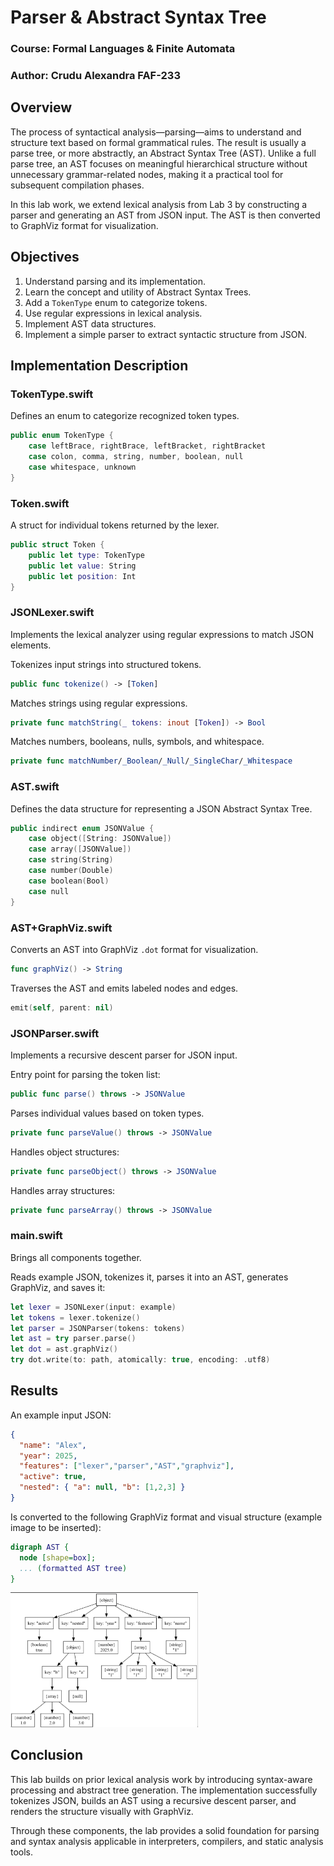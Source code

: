 # Parser & Abstract Syntax Tree

### Course: Formal Languages & Finite Automata

### Author: Crudu Alexandra FAF-233

## Overview

The process of syntactical analysis—parsing—aims to understand and structure text based on formal grammatical rules. The result is usually a parse tree, or more abstractly, an Abstract Syntax Tree (AST). Unlike a full parse tree, an AST focuses on meaningful hierarchical structure without unnecessary grammar-related nodes, making it a practical tool for subsequent compilation phases.

In this lab work, we extend lexical analysis from Lab 3 by constructing a parser and generating an AST from JSON input. The AST is then converted to GraphViz format for visualization.

## Objectives

1. Understand parsing and its implementation.
2. Learn the concept and utility of Abstract Syntax Trees.
3. Add a `TokenType` enum to categorize tokens.
4. Use regular expressions in lexical analysis.
5. Implement AST data structures.
6. Implement a simple parser to extract syntactic structure from JSON.

## Implementation Description

### TokenType.swift

Defines an enum to categorize recognized token types.

```swift
public enum TokenType {
    case leftBrace, rightBrace, leftBracket, rightBracket
    case colon, comma, string, number, boolean, null
    case whitespace, unknown
}
```

### Token.swift

A struct for individual tokens returned by the lexer.

```swift
public struct Token {
    public let type: TokenType
    public let value: String
    public let position: Int
}
```

### JSONLexer.swift

Implements the lexical analyzer using regular expressions to match JSON elements.

Tokenizes input strings into structured tokens.

```swift
public func tokenize() -> [Token]
```

Matches strings using regular expressions.

```swift
private func matchString(_ tokens: inout [Token]) -> Bool
```

Matches numbers, booleans, nulls, symbols, and whitespace.

```swift
private func matchNumber/_Boolean/_Null/_SingleChar/_Whitespace
```

### AST.swift

Defines the data structure for representing a JSON Abstract Syntax Tree.

```swift
public indirect enum JSONValue {
    case object([String: JSONValue])
    case array([JSONValue])
    case string(String)
    case number(Double)
    case boolean(Bool)
    case null
}
```

### AST+GraphViz.swift

Converts an AST into GraphViz `.dot` format for visualization.

```swift
func graphViz() -> String
```

Traverses the AST and emits labeled nodes and edges.

```swift
emit(self, parent: nil)
```

### JSONParser.swift

Implements a recursive descent parser for JSON input.

Entry point for parsing the token list:

```swift
public func parse() throws -> JSONValue
```

Parses individual values based on token types.

```swift
private func parseValue() throws -> JSONValue
```

Handles object structures:

```swift
private func parseObject() throws -> JSONValue
```

Handles array structures:

```swift
private func parseArray() throws -> JSONValue
```

### main.swift

Brings all components together.

Reads example JSON, tokenizes it, parses it into an AST, generates GraphViz, and saves it:

```swift
let lexer = JSONLexer(input: example)
let tokens = lexer.tokenize()
let parser = JSONParser(tokens: tokens)
let ast = try parser.parse()
let dot = ast.graphViz()
try dot.write(to: path, atomically: true, encoding: .utf8)
```

## Results

An example input JSON:

```json
{
  "name": "Alex",
  "year": 2025,
  "features": ["lexer","parser","AST","graphviz"],
  "active": true,
  "nested": { "a": null, "b": [1,2,3] }
}
```

Is converted to the following GraphViz format and visual structure (example image to be inserted):

```dot
digraph AST {
  node [shape=box];
  ... (formatted AST tree)
}
```
<img src="1.PNG" width="300">




## Conclusion

This lab builds on prior lexical analysis work by introducing syntax-aware processing and abstract tree generation. The implementation successfully tokenizes JSON, builds an AST using a recursive descent parser, and renders the structure visually with GraphViz.

Through these components, the lab provides a solid foundation for parsing and syntax analysis applicable in interpreters, compilers, and static analysis tools.
